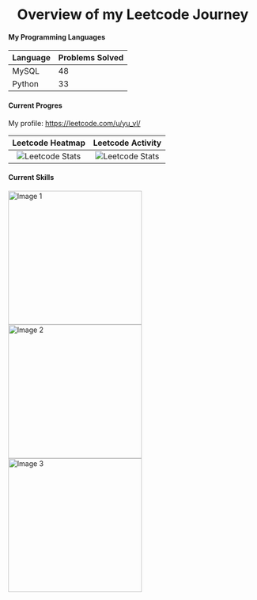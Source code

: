 <h1 align="center">Overview of my Leetcode Journey</h1>

#### My Programming Languages

| Language | Problems Solved |
| -------- | -------- |
| MySQL  | 48  |
| Python | 33  |

#### Current Progres
My profile: https://leetcode.com/u/yu_vl/ <br>

Leetcode Heatmap           |  Leetcode Activity
:-------------------------:|:-------------------------:
![Leetcode Stats](https://leetcard.jacoblin.cool/yu_vl?ext=heatmap) | ![Leetcode Stats](https://leetcard.jacoblin.cool/yu_vl?ext=activity)

#### Current Skills
<img src="https://github.com/yv19/LeetCode_Progress/assets/59955645/4cba2cd3-9b86-46ec-b062-c94e49916e79)" alt="Image 1" width="270" style="margin-right: 20px;">
<img src="https://github.com/yv19/LeetCode_Progress/assets/59955645/1039a31d-0e55-497a-aae2-9504936db1c1)" alt="Image 2" width="270" style="margin-right: 20px;">
<img src="https://github.com/yv19/LeetCode_Progress/assets/59955645/20971a8c-02e9-4d01-bb50-45c45ac27e99" alt="Image 3" width="270">
